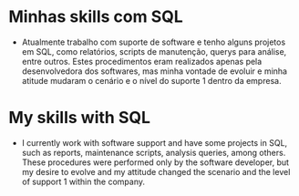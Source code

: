 # Minhas skills com SQL

* Atualmente trabalho com suporte de software e tenho alguns projetos em SQL, como relatórios, scripts de manutenção, querys para análise, entre outros. Estes procedimentos eram realizados apenas pela desenvolvedora dos softwares, mas minha vontade de evoluir e minha atitude mudaram o cenário e o nível do suporte 1 dentro da empresa.

# My skills with SQL

* I currently work with software support and have some projects in SQL, such as reports, maintenance scripts, analysis queries, among others. These procedures were performed only by the software developer, but my desire to evolve and my attitude changed the scenario and the level of support 1 within the company.
